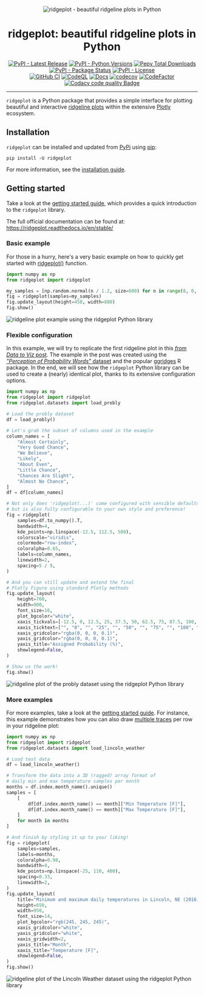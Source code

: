 <p align="center">
    <img src="docs/_static/img/logo-wide.png" alt="ridgeplot - beautiful ridgeline plots in Python">
</p>

<h1 id="ridgeplot" align="center">
    ridgeplot: beautiful ridgeline plots in Python
</h1>

<p align="center">
  <!-- TODO: https://bestpractices.coreinfrastructure.org/en -->
  <!-- TODO: https://www.gitpod.io/docs/getting-started -->
  <a href="https://pypi.org/project/ridgeplot/"><img src="https://img.shields.io/pypi/v/ridgeplot" alt="PyPI - Latest Release"></a>
  <a href="https://github.com/tpvasconcelos/ridgeplot/"><img src="https://img.shields.io/pypi/pyversions/ridgeplot" alt="PyPI - Python Versions"></a>
  <a href="https://pepy.tech/project/ridgeplot"><img src="https://img.shields.io/pepy/dt/ridgeplot" alt="Pepy Total Downloads"></a>
  <a href="https://pypi.org/project/ridgeplot/"><img src="https://img.shields.io/pypi/status/ridgeplot.svg" alt="PyPI - Package Status"></a>
  <a href="https://github.com/tpvasconcelos/ridgeplot/blob/main/LICENSE"><img src="https://img.shields.io/pypi/l/ridgeplot" alt="PyPI - License"></a>
  <br>
  <a href="https://github.com/tpvasconcelos/ridgeplot/actions/workflows/ci.yml/"><img src="https://github.com/tpvasconcelos/ridgeplot/actions/workflows/ci.yml/badge.svg" alt="GitHub CI"></a>
  <a href="https://github.com/tpvasconcelos/ridgeplot/actions/workflows/codeql.yml/"><img src="https://github.com/tpvasconcelos/ridgeplot/actions/workflows/codeql.yml/badge.svg" alt="CodeQL"></a>
  <a href="https://ridgeplot.readthedocs.io/en/latest/"><img src="https://readthedocs.org/projects/ridgeplot/badge/?version=latest&style=flat" alt="Docs"></a>
  <a href="https://codecov.io/gh/tpvasconcelos/ridgeplot"><img src="https://codecov.io/gh/tpvasconcelos/ridgeplot/branch/main/graph/badge.svg" alt="codecov"></a>
  <a href="https://www.codefactor.io/repository/github/tpvasconcelos/ridgeplot"><img src="https://www.codefactor.io/repository/github/tpvasconcelos/ridgeplot/badge" alt="CodeFactor"></a>
  <a href="https://app.codacy.com/gh/tpvasconcelos/ridgeplot/dashboard?utm_source=gh&utm_medium=referral&utm_content=&utm_campaign=Badge_grade"><img src="https://app.codacy.com/project/badge/Grade/e21652ac49874b6f94ed3c9b7ac77021" alt="Codacy code quality Badge"></a>
</p>

-----------------

`ridgeplot` is a Python package that provides a simple interface for plotting beautiful and interactive [ridgeline plots](https://ridgeplot.readthedocs.io/en/stable/getting_started/getting_started.html) within the extensive [Plotly](https://plotly.com/python/) ecosystem.

## Installation

`ridgeplot` can be installed and updated from [PyPi](https://pypi.org/project/ridgeplot/) using [pip](https://pip.pypa.io/en/stable/quickstart/):

```shell
pip install -U ridgeplot
```

For more information, see the [installation guide](https://ridgeplot.readthedocs.io/en/stable/getting_started/installation.html).

## Getting started

Take a look at the [getting started guide](https://ridgeplot.readthedocs.io/en/stable/getting_started/getting_started.html), which provides a quick introduction to the `ridgeplot` library.

The full official documentation can be found at: https://ridgeplot.readthedocs.io/en/stable/

### Basic example

For those in a hurry, here's a very basic example on how to quickly get started with [ridgeplot()](https://ridgeplot.readthedocs.io/en/stable/api/public/ridgeplot.ridgeplot.html) function.

```python
import numpy as np
from ridgeplot import ridgeplot

my_samples = [np.random.normal(n / 1.2, size=600) for n in range(8, 0, -1)]
fig = ridgeplot(samples=my_samples)
fig.update_layout(height=450, width=800)
fig.show()
```

![ridgeline plot example using the ridgeplot Python library](docs/_static/charts/basic.webp)

### Flexible configuration

In this example, we will try to replicate the first ridgeline plot in this [_from Data to Viz_ post](https://www.data-to-viz.com/graph/ridgeline.html). The example in the post was created using the [_"Perception of Probability Words"_ dataset](https://ridgeplot.readthedocs.io/en/stable/api/public/ridgeplot.datasets.load_probly.html) and the popular [ggridges](https://wilkelab.org/ggridges/) R package. In the end, we will see how the `ridgeplot` Python library can be used to create a (nearly) identical plot, thanks to its extensive configuration options.

```python
import numpy as np
from ridgeplot import ridgeplot
from ridgeplot.datasets import load_probly

# Load the probly dataset
df = load_probly()

# Let's grab the subset of columns used in the example
column_names = [
    "Almost Certainly",
    "Very Good Chance",
    "We Believe",
    "Likely",
    "About Even",
    "Little Chance",
    "Chances Are Slight",
    "Almost No Chance",
]
df = df[column_names]

# Not only does 'ridgeplot(...)' come configured with sensible defaults
# but is also fully configurable to your own style and preference!
fig = ridgeplot(
    samples=df.to_numpy().T,
    bandwidth=4,
    kde_points=np.linspace(-12.5, 112.5, 500),
    colorscale="viridis",
    colormode="row-index",
    coloralpha=0.65,
    labels=column_names,
    linewidth=2,
    spacing=5 / 9,
)

# And you can still update and extend the final
# Plotly Figure using standard Plotly methods
fig.update_layout(
    height=760,
    width=900,
    font_size=16,
    plot_bgcolor="white",
    xaxis_tickvals=[-12.5, 0, 12.5, 25, 37.5, 50, 62.5, 75, 87.5, 100, 112.5],
    xaxis_ticktext=["", "0", "", "25", "", "50", "", "75", "", "100", ""],
    xaxis_gridcolor="rgba(0, 0, 0, 0.1)",
    yaxis_gridcolor="rgba(0, 0, 0, 0.1)",
    yaxis_title="Assigned Probability (%)",
    showlegend=False,
)

# Show us the work!
fig.show()
```

![ridgeline plot of the probly dataset using the ridgeplot Python library](docs/_static/charts/probly.webp)

### More examples

For more examples, take a look at the [getting started guide](https://ridgeplot.readthedocs.io/en/stable/getting_started/getting_started.html). For instance, this example demonstrates how you can also draw [multiple traces](https://ridgeplot.readthedocs.io/en/stable/getting_started/getting_started.html#more-traces) per row in your ridgeline plot:

```python
import numpy as np
from ridgeplot import ridgeplot
from ridgeplot.datasets import load_lincoln_weather

# Load test data
df = load_lincoln_weather()

# Transform the data into a 3D (ragged) array format of
# daily min and max temperature samples per month
months = df.index.month_name().unique()
samples = [
    [
        df[df.index.month_name() == month]["Min Temperature [F]"],
        df[df.index.month_name() == month]["Max Temperature [F]"],
    ]
    for month in months
]

# And finish by styling it up to your liking!
fig = ridgeplot(
    samples=samples,
    labels=months,
    coloralpha=0.98,
    bandwidth=4,
    kde_points=np.linspace(-25, 110, 400),
    spacing=0.33,
    linewidth=2,
)
fig.update_layout(
    title="Minimum and maximum daily temperatures in Lincoln, NE (2016)",
    height=650,
    width=950,
    font_size=14,
    plot_bgcolor="rgb(245, 245, 245)",
    xaxis_gridcolor="white",
    yaxis_gridcolor="white",
    xaxis_gridwidth=2,
    yaxis_title="Month",
    xaxis_title="Temperature [F]",
    showlegend=False,
)
fig.show()
```

![ridgeline plot of the Lincoln Weather dataset using the ridgeplot Python library](docs/_static/charts/lincoln_weather.webp)
